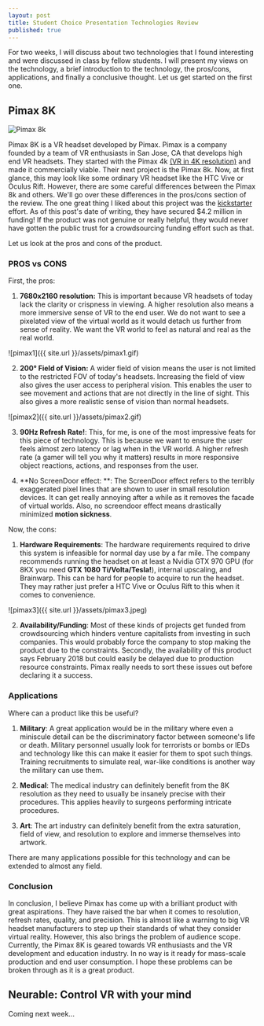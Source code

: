 ```yaml
---
layout: post
title: Student Choice Presentation Technologies Review
published: true
---
```


For two weeks, I will discuss about two technologies that I found interesting and were discussed in class by fellow students. I will present my views on the technology, a brief introduction to the technology, the pros/cons, applications, and finally a conclusive thought. Let us get started on the first one.

## Pimax 8K

![Pimax 8k](https://ksr-ugc.imgix.net/assets/014/865/737/22a6a55508e9f4bffd51cf22baaf26ab_original.png?crop=faces&w=1552&h=873&fit=crop&v=1505855621&auto=format&q=92&s=58b912f528ea1db176eb0faa7c47f288)

Pimax 8K is a VR headset developed by Pimax. Pimax is a company founded by a team of VR enthusiasts in San Jose, CA that develops high end VR headsets. They started with the Pimax 4k [(VR in 4K resolution)](https://www.pimaxvr.com/en/4k/) and made it commercially viable. Their next project is the Pimax 8k. Now, at first glance, this may look like some ordinary VR headset like the HTC Vive or Oculus Rift. However, there are some careful differences between the Pimax 8k and others. We'll go over these differences in the pros/cons section of the review. The one great thing I liked about this project was the [kickstarter](https://www.kickstarter.com/projects/pimax8kvr/pimax-the-worlds-first-8k-vr-headset) effort. As of this post's date of writing, they have secured $4.2 million in funding! If the product was not genuine or really helpful, they would never have gotten the public trust for a crowdsourcing funding effort such as that.

Let us look at the pros and cons of the product.

### PROS vs CONS

First, the pros:

1. **7680x2160 resolution:** This is important because VR headsets of today lack the clarity or crispness in viewing. A higher resolution also means a more immersive sense of VR to the end user. We do not want to see a pixelated view of the virtual world as it would detach us further from sense of reality. We want the VR world to feel as natural and real as the real world.

![pimax1]({{ site.url }}/assets/pimax1.gif)

2. **200° Field of Vision:** A wider field of vision means the user is not limited to the restricted FOV of today's headsets. Increasing the field of view also gives the user access to peripheral vision. This enables the user to see movement and actions that are not directly in the line of sight. This also gives a more realistic sense of vision than normal headsets.

![pimax2]({{ site.url }}/assets/pimax2.gif)

3. **90Hz Refresh Rate!**: This, for me, is one of the most impressive feats for this piece of technology. This is because we want to ensure the user feels almost zero latency or lag when in the VR world. A higher refresh rate (a gamer will tell you why it matters) results in more responsive object reactions, actions, and responses from the user.

4. **No ScreenDoor effect: **: The ScreenDoor effect refers to the terribly exaggerated pixel lines that are shown to user in small resolution devices. It can get really annoying after a while as it removes the facade of virtual worlds. Also, no screendoor effect means drastically minimized **motion sickness**.

Now, the cons:

1. **Hardware Requirements**: The hardware requirements required to drive this system is infeasible for normal day use by a far mile. The company recommends running the headset on at least a Nvidia GTX 970 GPU (for 8KX you need **GTX 1080 Ti/Volta/Tesla!**), internal upscaling, and Brainwarp. This can be hard for people to acquire to run the headset. They may rather just prefer a HTC Vive or Oculus Rift to this when it comes to convenience.

![pimax3]({{ site.url }}/assets/pimax3.jpeg)

2. **Availability/Funding**: Most of these kinds of projects get funded from crowdsourcing which hinders venture capitalists from investing in such companies. This would probably force the company to stop making the product due to the constraints. Secondly, the availability of this product says February 2018 but could easily be delayed due to production resource constraints. Pimax really needs to sort these issues out before declaring it a success.

### Applications

Where can a product like this be useful?

1. **Military**: A great application would be in the military where even a miniscule detail can be the discriminatory factor between someone's life or death. Military personnel usually look for terrorists or bombs or IEDs and technology like this can make it easier for them to spot such things. Training recruitments to simulate real, war-like conditions is another way the military can use them.

2. **Medical**: The medical industry can definitely benefit from the 8K resolution as they need to usually be insanely precise with their procedures. This applies heavily to surgeons performing intricate procedures.

3. **Art**: The art industry can definitely benefit from the extra saturation, field of view, and resolution to explore and immerse themselves into artwork.

There are many applications possible for this technology and can be extended to almost any field.

### Conclusion

In conclusion, I believe Pimax has come up with a brilliant product with great aspirations. They have raised the bar when it comes to resolution, refresh rates, quality, and precision. This is almost like a warning to big VR headset manufacturers to step up their standards of what they consider virtual reality. However, this also brings the problem of audience scope. Currently, the Pimax 8K is geared towards VR enthusiasts and the VR development and education industry. In no way is it ready for mass-scale production and end user consumption. I hope these problems can be broken through as it is a great product.

## Neurable: Control VR with your mind

Coming next week...

